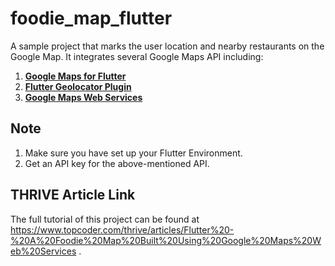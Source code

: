 # foodie_map_flutter

A sample project that marks the user location and nearby restaurants on the Google Map. It integrates several Google Maps API including: 
1. [**Google Maps for Flutter**](https://pub.dev/packages/google_maps_flutter)
2. [**Flutter Geolocator Plugin**](https://pub.dev/packages/geolocator) 
3. [**Google Maps Web Services**](https://pub.dev/packages/google_maps_webservice) 

## Note

1. Make sure you have set up your Flutter Environment. 
2. Get an API key for the above-mentioned API. 

## THRIVE Article Link

The full tutorial of this project can be found at https://www.topcoder.com/thrive/articles/Flutter%20-%20A%20Foodie%20Map%20Built%20Using%20Google%20Maps%20Web%20Services .
